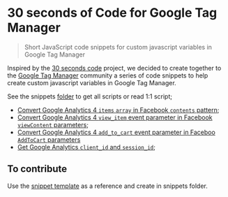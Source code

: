 # 30 seconds of Code for Google Tag Manager

> Short JavaScript code snippets for custom javascript variables in Google Tag Manager

Inspired by the [30 seconds code](https://github.com/30-seconds/30-seconds-of-code) project, we decided to create together to the [Google Tag Manager](https://tagmanager.google.com/) community a series of code snippets to help create custom javascript variables in Google Tag Manager.

See the snippets [folder](https://github.com/lucianfialhobp/30-seconds-gtm/tree/main/snippets) to get all scripts or read 1:1 script;

- [Convert Google Analytics 4 `items` `array` in Facebook `contents` pattern](https://github.com/lucianfialhobp/30-seconds-gtm/tree/main/convertGa4ItemsToFacebookPixelContents.md);
- [Convert Google Analytics 4 `view_item` event parameter in Facebook `viewContent` parameters](https://github.com/lucianfialhobp/30-seconds-gtm/tree/main/convertViewItemGa4ToViewContentFacebook.md);
- [Convert Google Analytics 4 `add_to_cart` event parameter in Faceboo `AddToCart` parameters](https://github.com/lucianfialhobp/30-seconds-gtm/tree/main/convertGa4AddToCartToFacebookAddToCart.md)
- [Get Google Analytics `client_id` and `session_id`](https://github.com/lucianfialhobp/30-seconds-gtm/tree/main/getGa4ClientIdAndSessionId.md);

## To contribute

Use the [snippet template](https://github.com/lucianfialhobp/30-seconds-gtm/tree/main/snippet-template.md) as a reference and create in snippets folder.
